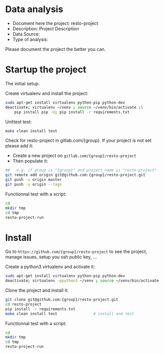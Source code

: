 # Data analysis
- Document here the project: resto-project
- Description: Project Description
- Data Source:
- Type of analysis:

Please document the project the better you can.

# Startup the project

The initial setup.

Create virtualenv and install the project:
```bash
sudo apt-get install virtualenv python-pip python-dev
deactivate; virtualenv ~/venv ; source ~/venv/bin/activate ;\
    pip install pip -U; pip install -r requirements.txt
```

Unittest test:
```bash
make clean install test
```

Check for resto-project in gitlab.com/{group}.
If your project is not set please add it:

- Create a new project on `gitlab.com/{group}/resto-project`
- Then populate it:

```bash
##   e.g. if group is "{group}" and project_name is "resto-project"
git remote add origin git@github.com:{group}/resto-project.git
git push -u origin master
git push -u origin --tags
```

Functionnal test with a script:

```bash
cd
mkdir tmp
cd tmp
resto-project-run
```

# Install

Go to `https://github.com/{group}/resto-project` to see the project, manage issues,
setup you ssh public key, ...

Create a python3 virtualenv and activate it:

```bash
sudo apt-get install virtualenv python-pip python-dev
deactivate; virtualenv -ppython3 ~/venv ; source ~/venv/bin/activate
```

Clone the project and install it:

```bash
git clone git@github.com:{group}/resto-project.git
cd resto-project
pip install -r requirements.txt
make clean install test                # install and test
```
Functionnal test with a script:

```bash
cd
mkdir tmp
cd tmp
resto-project-run
```

